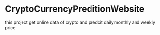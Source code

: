 # CryptoCurrencyPreditionWebsite
this project get online data of crypto and predcit daily monthly and weekly price
